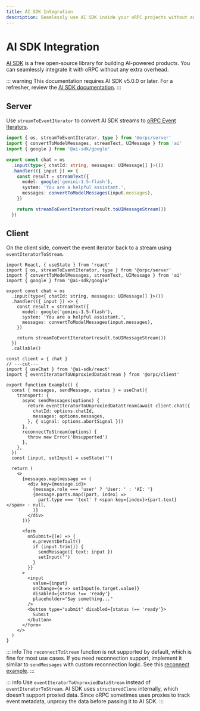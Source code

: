 ```yaml
---
title: AI SDK Integration
description: Seamlessly use AI SDK inside your oRPC projects without any extra overhead.
---
```


# AI SDK Integration

[AI SDK](https://ai-sdk.dev/) is a free open-source library for building AI-powered products. You can seamlessly integrate it with oRPC without any extra overhead.

::: warning
This documentation requires AI SDK v5.0.0 or later. For a refresher, review the [AI SDK documentation](https://ai-sdk.dev/docs).
:::

## Server

Use `streamToEventIterator` to convert AI SDK streams to [oRPC Event Iterators](/docs/event-iterator).

```ts twoslash
import { os, streamToEventIterator, type } from '@orpc/server'
import { convertToModelMessages, streamText, UIMessage } from 'ai'
import { google } from '@ai-sdk/google'

export const chat = os
  .input(type<{ chatId: string, messages: UIMessage[] }>())
  .handler(({ input }) => {
    const result = streamText({
      model: google('gemini-1.5-flash'),
      system: 'You are a helpful assistant.',
      messages: convertToModelMessages(input.messages),
    })

    return streamToEventIterator(result.toUIMessageStream())
  })
```

## Client

On the client side, convert the event iterator back to a stream using `eventIteratorToStream`.

```tsx twoslash
import React, { useState } from 'react'
import { os, streamToEventIterator, type } from '@orpc/server'
import { convertToModelMessages, streamText, UIMessage } from 'ai'
import { google } from '@ai-sdk/google'

export const chat = os
  .input(type<{ chatId: string, messages: UIMessage[] }>())
  .handler(({ input }) => {
    const result = streamText({
      model: google('gemini-1.5-flash'),
      system: 'You are a helpful assistant.',
      messages: convertToModelMessages(input.messages),
    })

    return streamToEventIterator(result.toUIMessageStream())
  })
  .callable()

const client = { chat }
// ---cut---
import { useChat } from '@ai-sdk/react'
import { eventIteratorToUnproxiedDataStream } from '@orpc/client'

export function Example() {
  const { messages, sendMessage, status } = useChat({
    transport: {
      async sendMessages(options) {
        return eventIteratorToUnproxiedDataStream(await client.chat({
          chatId: options.chatId,
          messages: options.messages,
        }, { signal: options.abortSignal }))
      },
      reconnectToStream(options) {
        throw new Error('Unsupported')
      },
    },
  })
  const [input, setInput] = useState('')

  return (
    <>
      {messages.map(message => (
        <div key={message.id}>
          {message.role === 'user' ? 'User: ' : 'AI: '}
          {message.parts.map((part, index) =>
            part.type === 'text' ? <span key={index}>{part.text}</span> : null,
          )}
        </div>
      ))}

      <form
        onSubmit={(e) => {
          e.preventDefault()
          if (input.trim()) {
            sendMessage({ text: input })
            setInput('')
          }
        }}
      >
        <input
          value={input}
          onChange={e => setInput(e.target.value)}
          disabled={status !== 'ready'}
          placeholder="Say something..."
        />
        <button type="submit" disabled={status !== 'ready'}>
          Submit
        </button>
      </form>
    </>
  )
}
```

::: info
The `reconnectToStream` function is not supported by default, which is fine for most use cases. If you need reconnection support, implement it similar to `sendMessages` with custom reconnection logic. See this [reconnect example](<https://github.com/vercel/ai-chatbot/blob/main/app/(chat)/api/chat/%5Bid%5D/stream/route.ts>).
:::

::: info
Use `eventIteratorToUnproxiedDataStream` instead of `eventIteratorToStream`. AI SDK uses `structuredClone` internally, which doesn't support proxied data. Since oRPC sometimes uses proxies to track event metadata, unproxy the data before passing it to AI SDK.
:::
